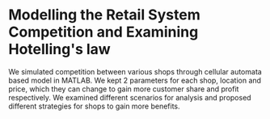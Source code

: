 # Modelling the Retail System Competition and Examining Hotelling's law
We simulated competition between various shops through cellular automata based model in MATLAB. We kept 2 parameters for each shop, location and price, which they can change to gain more customer share and profit respectively. We examined different scenarios for analysis and proposed different strategies for shops to gain more benefits.
